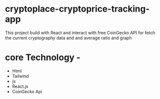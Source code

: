 # cryptoplace-cryptoprice-tracking-app
This project build with React and interact with free CoinGecko API for fetch the current cryptography data and and average ratio and graph
# core Technology - 
 - Html
 - Tailwind
 - js
 - React.js
 - CoinGecko Api
